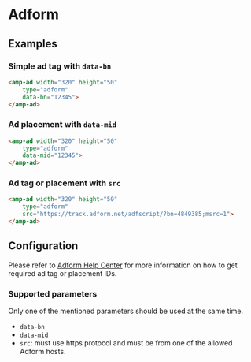 <!---
Copyright 2015 The AMP HTML Authors. All Rights Reserved.

Licensed under the Apache License, Version 2.0 (the "License");
you may not use this file except in compliance with the License.
You may obtain a copy of the License at

      http://www.apache.org/licenses/LICENSE-2.0

Unless required by applicable law or agreed to in writing, software
distributed under the License is distributed on an "AS-IS" BASIS,
WITHOUT WARRANTIES OR CONDITIONS OF ANY KIND, either express or implied.
See the License for the specific language governing permissions and
limitations under the License.
-->

# Adform

## Examples

### Simple ad tag with `data-bn`

```html
<amp-ad width="320" height="50"
    type="adform"
    data-bn="12345">
</amp-ad>
```

### Ad placement with `data-mid`

```html
<amp-ad width="320" height="50"
    type="adform"
    data-mid="12345">
</amp-ad>
```

### Ad tag or placement with `src`

```html
<amp-ad width="320" height="50"
    type="adform"
    src="https://track.adform.net/adfscript/?bn=4849385;msrc=1">
</amp-ad>
```

## Configuration

Please refer to [Adform Help Center](http://help.adform.com) for more
information on how to get required ad tag or placement IDs. 

### Supported parameters

Only one of the mentioned parameters should be used at the same time.

- `data-bn`
- `data-mid`
- `src`: must use https protocol and must be from one of the
allowed Adform hosts.





